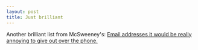 ```yaml
---
layout: post
title: Just brilliant
---
```


Another brilliant list from McSweeney's: [Email addresses it would be really annoying to give out over the phone.](http://www.mcsweeneys.net/links/lists/27MichaelWard.html)
